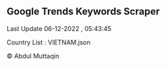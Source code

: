 

## Google Trends Keywords Scraper 
 
Last Update 06-12-2022 , 05:43:45

Country List :
VIETNAM.json



© Abdul Muttaqin 

